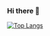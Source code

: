 ### Hi there 👋

[![Top Langs](https://github-readme-stats.vercel.app/api/top-langs/?username=GenkiHirano&layout=compact&theme=onedark
)](https://github.com/anuraghazra/github-readme-stats)

<!--
**GenkiHirano/GenkiHirano** is a ✨ _special_ ✨ repository because its `README.md` (this file) appears on your GitHub profile.

Here are some ideas to get you started:

- 🔭 I’m currently working on ...
- 🌱 I’m currently learning ...
- 👯 I’m looking to collaborate on ...
- 🤔 I’m looking for help with ...
- 💬 Ask me about ...
- 📫 How to reach me: ...
- 😄 Pronouns: ...
- ⚡ Fun fact: ...
-->
